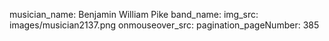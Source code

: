 musician_name: Benjamin William Pike
band_name: 
img_src: images/musician2137.png
onmouseover_src: 
pagination_pageNumber: 385